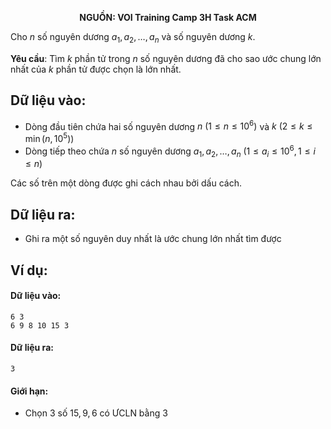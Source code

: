 **<center>NGUỒN: VOI Training Camp 3H  Task ACM</center>**

Cho $n$ số nguyên dương $a_1,a_2,…,a_n$ và số nguyên dương $k$.

**Yêu cầu**: Tìm $k$ phần tử trong $n$ số nguyên dương đã cho sao ước chung lớn nhất của $k$ phần tử được chọn là lớn nhất.

## Dữ liệu vào:
- Dòng đầu tiên chứa hai số nguyên dương $n\ (1≤n≤10^6)$ và $k\ (2≤k≤\min⁡(n,10^5))$
- Dòng tiếp theo chứa $n$ số nguyên dương $a_1,a_2,…,a_n\  (1≤a_i≤10^6,1≤i≤n)$

Các số trên một dòng được ghi cách nhau bởi dấu cách.

## Dữ liệu ra:
- Ghi ra một số nguyên duy nhất là ước chung lớn nhất tìm được

## Ví dụ:
#### Dữ liệu vào:
```
6 3 
6 9 8 10 15 3
```

#### Dữ liệu ra:
```
3
```

#### Giới hạn:
- Chọn $3$ số $15, 9, 6$ có ƯCLN bằng $3$
